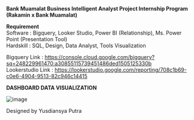 **Bank Muamalat Business Intelligent Analyst Project Internship Program (Rakamin x Bank Muamalat)**

**Requirement**                                                                                                                                                                                            
Software           : Bigquery, Looker Studio, Power BI (Relationship), Ms. Power Point (Presentation Tool)                                                                                                
Hardskill          : SQL, Design, Data Analyst, Tools Visualization

Bigquery Link      : https://console.cloud.google.com/bigquery?sq=248229961470:a30855115739451486ded1505125330b                                                                                     
Lookerstudio Link  : https://lookerstudio.google.com/reporting/708c1b69-c0e6-4904-9513-82c946c14415

**DASHBOARD DATA VISUALIZATION**

![image](https://github.com/yusdiansya/Bank_Muamalat_Business_Intelligent_Analyst_Project_Internship_Program/assets/71084476/2bd9bd81-5254-4e88-8123-dc252c990e87)


Designed by Yusdiansya Putra
